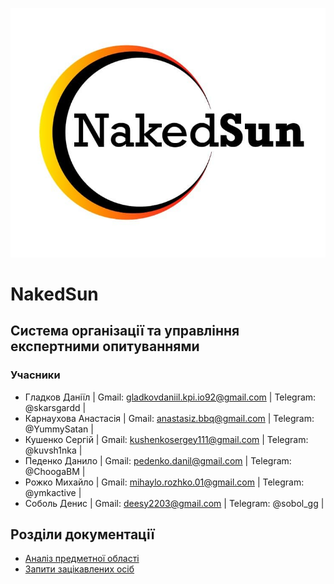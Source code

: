 <p align="center"> 
  
 ![image](https://github.com/l0releei/obd_project/blob/master/src/img/NakesSun.jpg) 
</p>

# NakedSun 

## Система організації та управління експертними опитуваннями

### Учасники

- Гладков Даніїл | Gmail: gladkovdaniil.kpi.io92@gmail.com  | Telegram: @skarsgardd |
- Карнаухова Анастасія | Gmail: anastasiz.bbq@gmail.com | Telegram: @YummySatan |
- Кушенко Сергій | Gmail: kushenkosergey111@gmail.com | Telegram: @kuvsh1nka |
- Педенко Данило | Gmail: pedenko.danil@gmail.com | Telegram: @ChoogaBM |
- Рожко Михайло | Gmail: mihaylo.rozhko.01@gmail.com | Telegram: @ymkactive |
- Соболь Денис | Gmail: deesy2203@gmail.com | Telegram: @sobol_gg |

## Розділи документації

- [Аналіз предметної області](https://github.com/l0releei/NakedSun/blob/master/docs/requirements/state-of-the-art.md)
- [Запити зацікавлених осіб](https://github.com/l0releei/NakedSun/blob/master/docs/requirements/stakeholders-needs.md)
